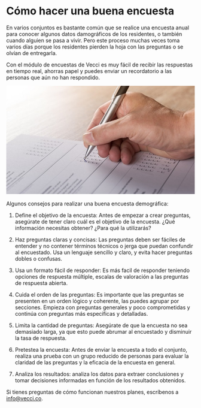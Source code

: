 <meta name="date" content="2022-7-9" />
<meta name="author" content="Camilo Ortegón" />
<meta name="pp" content="https://avatars.githubusercontent.com/u/6712411?v=4" />
<meta name="language" content="es" />
<meta name="topic" content="Encuestas conjuntos residenciales" />

# Cómo hacer una buena encuesta

En varios conjuntos es bastante común que se realice una encuesta anual para conocer algunos datos damográficos de los residentes, o también cuando alguien se pasa a vivir. Pero este proceso muchas veces toma varios días porque los residentes pierden la hoja con las preguntas o se olvían de entregarla.

Con el módulo de encuestas de Vecci es muy fácil de recibir las respuestas en tiempo real, ahorras papel y puedes enviar un recordatorio a las personas que aún no han respondido.

![80;;c](https://raw.githubusercontent.com/cjortegon/vecci.co/master/blog/images/poll.jpg)

Algunos consejos para realizar una buena encuesta demográfica:

1. Define el objetivo de la encuesta: Antes de empezar a crear preguntas, asegúrate de tener claro cuál es el objetivo de la encuesta. ¿Qué información necesitas obtener? ¿Para qué la utilizarás?

2. Haz preguntas claras y concisas: Las preguntas deben ser fáciles de entender y no contener términos técnicos o jerga que puedan confundir al encuestado. Usa un lenguaje sencillo y claro, y evita hacer preguntas dobles o confusas.

3. Usa un formato fácil de responder: Es más facil de responder teniendo opciones de respuesta múltiple, escalas de valoración a las preguntas de respuesta abierta.

4. Cuida el orden de las preguntas: Es importante que las preguntas se presenten en un orden lógico y coherente, las puedes agrupar por secciones. Empieza con preguntas generales y poco comprometidas y continúa con preguntas más específicas y detalladas.

5. Limita la cantidad de preguntas: Asegúrate de que la encuesta no sea demasiado larga, ya que esto puede abrumar al encuestado y disminuir la tasa de respuesta.

6. Pretestea la encuesta: Antes de enviar la encuesta a todo el conjunto, realiza una prueba con un grupo reducido de personas para evaluar la claridad de las preguntas y la eficacia de la encuesta en general.

7. Analiza los resultados: analiza los datos para extraer conclusiones y tomar decisiones informadas en función de los resultados obtenidos.

Si tienes preguntas de cómo funcionan nuestros planes, escríbenos a [info@vecci.co](mailto:info@vecci.co).
